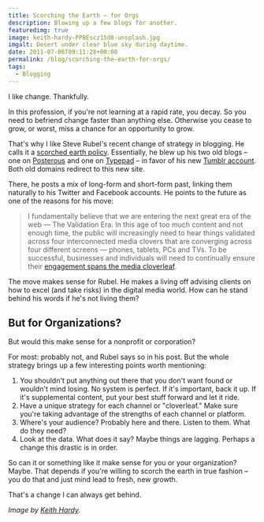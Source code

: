 ```yaml
---
title: Scorching the Earth – for Orgs
description: Blowing up a few blogs for another.
featuredimg: true
image: keith-hardy-PP8Escz15d8-unsplash.jpg
imgalt: Desert under clear blue sky during daytime.
date: 2011-07-06T09:11:28+00:00
permalink: /blog/scorching-the-earth-for-orgs/
tags:
  - Blogging
---
```


I like change. Thankfully.

In this profession, if you're not learning at a rapid rate, you decay. So you need to befriend change faster than anything else. Otherwise you cease to grow, or worst, miss a chance for an opportunity to grow.

That's why I like Steve Rubel's recent change of strategy in blogging. He calls it a [scorched earth policy](http://www.steverubel.me/post/6070334427/why-i-adopted-a-scorched-earth-policy-dismantled-two). Essentially, he blew up his two old blogs – one on [Posterous](http://posterous.com/) and one on [Typepad](http://www.typepad.com/) – in favor of his new [Tumblr account](http://steverubel.me/). Both old domains redirect to this new site.

There, he posts a mix of long-form and short-form past, linking them naturally to his Twitter and Facebook accounts. He points to the future as one of the reasons for his move:

> I fundamentally believe that we are entering the next great era of the web — The Validation Era. In this age of too much content and not enough time, the public will increasingly need to hear things validated across four interconnected media clovers that are converging across four different screens — phones, tablets, PCs and TVs. To be successful, businesses and individuals will need to continually ensure their [engagement spans the media cloverleaf](http://mashable.com/2011/05/14/steve-rubel-authority/).

The move makes sense for Rubel. He makes a living off advising clients on how to excel (and take risks) in the digital media world. How can he stand behind his words if he's not living them?

## But for Organizations?

But would this make sense for a nonprofit or corporation?

For most: probably not, and Rubel says so in his post. But the whole strategy brings up a few interesting points worth mentioning:

  1. You shouldn't put anything out there that you don't want found or wouldn't mind losing. No system is perfect. If it's important, back it up. If it's supplemental content, put your best stuff forward and let it ride.
  2. Have a unique strategy for each channel or "cloverleaf." Make sure you're taking advantage of the strengths of each channel or platform.
  3. Where's your audience? Probably here and there. Listen to them. What do they need?
  4. Look at the data. What does it say? Maybe things are lagging. Perhaps a change this drastic is in order.

So can it or something like it make sense for you or your organization? Maybe. That depends if you're willing to scorch the earth in true fashion – you do that and just mind lead to fresh, new growth.

That's a change I can always get behind.

_Image by [Keith Hardy](https://unsplash.com/photos/PP8Escz15d8)._